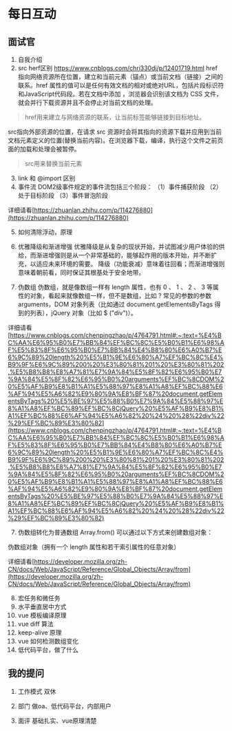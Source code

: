 # 每日互动
## 面试官
1. 自我介绍
2. src herf区别
https://www.cnblogs.com/chri330dj/p/12401719.html
href 指向网络资源所在位置，建立和当前元素（锚点）或当前文档（链接）之间的联系。href 属性的值可以是任何有效文档的相对或绝对URL，包括片段标识符和JavaScript代码段。若在文档中添加 ，浏览器会识别该文档为 CSS 文件，就会并行下载资源并且不会停止对当前文档的处理。
> href用来建立与网络资源的联系，让当前标签能够链接到目标地址。


src指向外部资源的位置，在请求 src 资源时会将其指向的资源下载并应用到当前文档元素定义的位置(替换当前内容)。在浏览器下载，编译，执行这个文件之前页面的加载和处理会被暂停。
> src用来替换当前元素


3. link 和 @import 区别
4. 事件流
DOM2级事件规定的事件流包括三个阶段： （1）事件捕获阶段 （2）处于目标阶段 （3）事件冒泡阶段

详细请看[https://zhuanlan.zhihu.com/p/114276880](https://zhuanlan.zhihu.com/p/114276880)

5. 如何清除浮动，原理
6. 优雅降级和渐进增强
优雅降级是从复杂的现状开始，并试图减少用户体验的供给，而渐进增强则是从一个非常基础的，能够起作用的版本开始，并不断扩充，以适应未来环境的需要。 降级（功能衰减）意味着往回看；而渐进增强则意味着朝前看，同时保证其根基处于安全地带。

7. 伪数组
伪数组，就是像数组一样有 length 属性，也有 0 、 1 、 2 、 3 等属性的对象，看起来就像数组一样，但不是数组，比如 ? 常见的参数的参数 arguments，DOM 对象列表（比如通过 document.getElementsByTags 得到的列表），jQuery 对象（比如 $ ("div")）。

详细请看[https://www.cnblogs.com/chenpingzhao/p/4764791.html#:~:text=%E4%BC%AA%E6%95%B0%E7%BB%84%EF%BC%8C%E5%B0%B1%E6%98%AF%E5%83%8F%E6%95%B0%E7%BB%84%E4%B8%80%E6%A0%B7%E6%9C%89%20length%20%E5%B1%9E%E6%80%A7%EF%BC%8C%E4%B9%9F%E6%9C%89%200%20%E3%80%81%201%20%E3%80%81%202,%E5%B8%B8%E8%A7%81%E7%9A%84%E5%8F%82%E6%95%B0%E7%9A%84%E5%8F%82%E6%95%B0%20arguments%EF%BC%8CDOM%20%E5%AF%B9%E8%B1%A1%E5%88%97%E8%A1%A8%EF%BC%88%E6%AF%94%E5%A6%82%E9%80%9A%E8%BF%87%20document.getElementsByTags%20%E5%BE%97%E5%88%B0%E7%9A%84%E5%88%97%E8%A1%A8%EF%BC%89%EF%BC%8CjQuery%20%E5%AF%B9%E8%B1%A1%EF%BC%88%E6%AF%94%E5%A6%82%20%24%20%28%22div%22%29%EF%BC%89%E3%80%82](https://www.cnblogs.com/chenpingzhao/p/4764791.html#:~:text=%E4%BC%AA%E6%95%B0%E7%BB%84%EF%BC%8C%E5%B0%B1%E6%98%AF%E5%83%8F%E6%95%B0%E7%BB%84%E4%B8%80%E6%A0%B7%E6%9C%89%20length%20%E5%B1%9E%E6%80%A7%EF%BC%8C%E4%B9%9F%E6%9C%89%200%20%E3%80%81%201%20%E3%80%81%202,%E5%B8%B8%E8%A7%81%E7%9A%84%E5%8F%82%E6%95%B0%E7%9A%84%E5%8F%82%E6%95%B0%20arguments%EF%BC%8CDOM%20%E5%AF%B9%E8%B1%A1%E5%88%97%E8%A1%A8%EF%BC%88%E6%AF%94%E5%A6%82%E9%80%9A%E8%BF%87%20document.getElementsByTags%20%E5%BE%97%E5%88%B0%E7%9A%84%E5%88%97%E8%A1%A8%EF%BC%89%EF%BC%8CjQuery%20%E5%AF%B9%E8%B1%A1%EF%BC%88%E6%AF%94%E5%A6%82%20%24%20%28%22div%22%29%EF%BC%89%E3%80%82)

7. 伪数组转化为普通数组
Array.from() 可以通过以下方式来创建数组对象：

伪数组对象（拥有一个 length 属性和若干索引属性的任意对象）

详细请看[https://developer.mozilla.org/zh-CN/docs/Web/JavaScript/Reference/Global_Objects/Array/from](https://developer.mozilla.org/zh-CN/docs/Web/JavaScript/Reference/Global_Objects/Array/from)

8. 宏任务和微任务
9.  水平垂直居中方式
10. vue 模板编译原理
11. vue diff 算法
12. keep-alive 原理
13. vue 如何检测数组变化
14. 低代码平台，做了什么

## 我的提问
1. 工作模式
双休

2. 部门
做oa、低代码平台，内部用户

3. 面评
基础扎实、vue原理清楚
